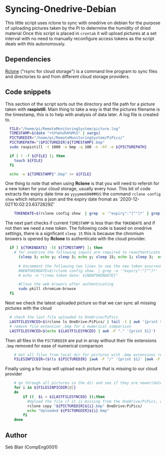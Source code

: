 # Syncing-Onedrive-Debian
This little script uses rclone to sync with onedrive on debian for the purpose of uploading pictures taken by the Pi to determine the humidity of dried material
Once this script is placed in `crontab` it will upload pictures at a set interval with no need to manually reconfigure access tokens as the script deals with this autonomously. 

## Dependencies 
[Rclone](https://github.com/rclone/rclone) ("rsync for cloud storage") is a command line program to sync files and directories to and from different cloud storage providers.

## Code snippets
This section of the script sorts out the directory and file path for a picture taken with **raspistill**.
Main thing to take a way is that the pictures filename is the timestamp, this is to help with analysis of data later.
A log file is created to.
```bash
  FILE="/home/pi/RemoteMonitoringSystem/picture.log"
  TIMESTAMP=$(date "+%Y%m%d%H%M%S" | xargs)
  PICTUREDIR="/home/pi/RemoteMonitoringSystem/PiPics/"
  PICTUREPATH="{$PICTUREDIR}${TIMESTAMP}.bmp"
  sudo raspistill -t 1000 -e bmp -q 100 -n -hf -o ${PICTUREPATH}

  if [ ! -f ${FILE} ]; then
    touch ${FILE}
  fi

  echo -e ${TIMESTAMP}".bmp" >> ${FILE}
```
One thing to note that when using **Rclone** is that you will need to refersh for a new token for your cloud storage, usually every hour. 
This bit of code extracts the expiry date time as `yyyymmddHHMMSS` the command `rclone config show` which returns a json and the expiry date fromat as `2020-12-02T10:02:23.6372829Z'

```bash
    TOKENDATE=$(rclone config show  | grep -o '"expiry":"[^"]*' | grep -o '[^"]*$' | tr -d '-' | tr -d 'T' | tr -d ':' | awk -F "." '{print $1}' | tr -d " ")
```
The next part checks if current `TIMESTAMP` is less than the `TOKENDATE` and if not then we need a new token. The following code is based on onedrive settings, there is a signficant `sleep 15` this is because the chromium browers is opened by **Rclone** to authenticate with the cloud provider. 

```bash
  if [ ${TOKENDATE} -lt ${TIMESTAMP} ]; then
    # for onedrive the following inputs are required to reauthenticate and get a new expiration token ,y,y,1,0,y
	  (sleep 3; echo y; sleep 3; echo y; sleep 15; echo 1; sleep 3;  echo 0;sleep 5; echo y;) | rclone config reconnect OneDrive/
	
	  # Uncomment the following two lines to see the new token onscrenn
	  #NEWTOKENDATE=$(rclone config show  | grep -o '"expiry":"[^"]*' | grep -o '[^"]*$')
	  # echo -e "\rnew token date: ${NEWTOKENDATE}"

	  #Close the web browers after authenticating
	  sudo pkill chromium-browse
  fi
```

Next we check the latest uploaded picture so that we can sync all missing pictures with the cloud
```bash
  # check the last file uploaded to OneDrive/PiPics
  LASTFILESYNCED=$(rclone ls OneDrive:PiPics/ | tail -1 | awk '{print $2}')
  # remove file extension .bmp for a numerical comparison
  LASTFILESYNCED=$(echo ${LASTFILESYNCED} | awk -F "." '{print $1}')
```
Then all files in the `PICTUREDIR` are put in array without their file extensions `.bmp` removed for ease of numerical comparison

```bash
    # Get all files from local dir for pictures with .bmp extensions removed
    FILESINPICDIR=($(ls ${PICTUREDIR} |awk -F "/" '{print $1}' |awk -F "." '{print$1}'))
```

Finally using a for loop will upload each picture that is missing to our cloud provider 

```bash
    # go through all pictures in the dir and see if they are newer(date) compared to the last synced file to OneDrive/PiPics
    for i in ${FILESINPICDIR[@]}
    do
        if ((  $i > ${LASTFILESYNCED} ));then
          #Upload the file if it is missing from the OneDrive/PiPics, can take 10 to 30 seconds depending on internet connection
          rclone copy "${PICTUREDIR}${i}.bmp" OneDrive:PiPics/ 
          echo "Uploaded ${PICTUREDIR}${i}.bmp"
        fi
    done

```

## Author 
Seb Blair (CompEng0001)
